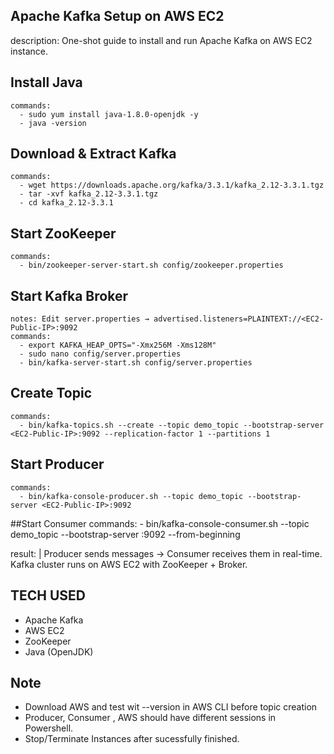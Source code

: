 ## Apache Kafka Setup on AWS EC2
description: One-shot guide to install and run Apache Kafka on AWS EC2 instance.

## Install Java
    commands:
      - sudo yum install java-1.8.0-openjdk -y
      - java -version

## Download & Extract Kafka
    commands:
      - wget https://downloads.apache.org/kafka/3.3.1/kafka_2.12-3.3.1.tgz
      - tar -xvf kafka_2.12-3.3.1.tgz
      - cd kafka_2.12-3.3.1

## Start ZooKeeper
    commands:
      - bin/zookeeper-server-start.sh config/zookeeper.properties

## Start Kafka Broker
    notes: Edit server.properties → advertised.listeners=PLAINTEXT://<EC2-Public-IP>:9092
    commands:
      - export KAFKA_HEAP_OPTS="-Xmx256M -Xms128M"
      - sudo nano config/server.properties
      - bin/kafka-server-start.sh config/server.properties

## Create Topic
    commands:
      - bin/kafka-topics.sh --create --topic demo_topic --bootstrap-server <EC2-Public-IP>:9092 --replication-factor 1 --partitions 1

## Start Producer
    commands:
      - bin/kafka-console-producer.sh --topic demo_topic --bootstrap-server <EC2-Public-IP>:9092

##Start Consumer
    commands:
      - bin/kafka-console-consumer.sh --topic demo_topic --bootstrap-server <EC2-Public-IP>:9092 --from-beginning

result: |
  Producer sends messages → Consumer receives them in real-time.
  Kafka cluster runs on AWS EC2 with ZooKeeper + Broker.

## TECH USED 
  - Apache Kafka
  - AWS EC2
  - ZooKeeper
  - Java (OpenJDK)

## Note
   - Download AWS and test wit --version in AWS CLI before topic creation
   - Producer, Consumer , AWS should have different sessions in Powershell.
   -  Stop/Terminate Instances after sucessfully finished.

